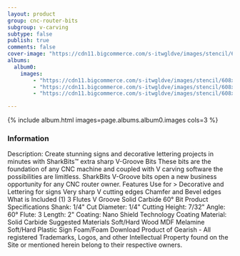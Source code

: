 ```yaml
---
layout: product
group: cnc-router-bits
subgroup: v-carving
subtype: false
publish: true
comments: false
cover-image: "https://cdn11.bigcommerce.com/s-itwgldve/images/stencil/608x608/products/4186/8711/SB-11514-NS__61859.1675310630.png?c=2"
albums:
  album0:
    images:
        - "https://cdn11.bigcommerce.com/s-itwgldve/images/stencil/608x608/products/4186/8711/SB-11514-NS__61859.1675310630.png?c=2"
        - "https://cdn11.bigcommerce.com/s-itwgldve/images/stencil/608x608/products/4186/8671/SB-11514-NS_Case__66464.1675310630.png?c=2"
        - "https://cdn11.bigcommerce.com/s-itwgldve/images/stencil/608x608/products/4186/8675/SB-11514-NS__69617.1675310630.png?c=2"

---
```


{% include album.html images=page.albums.album0.images cols=3 %}

### Information

Description:
 Create stunning signs and decorative lettering projects in minutes with SharkBits™ extra sharp V-Groove Bits  These bits are the foundation of any CNC machine and coupled with V carving software the possibilities are limitless. SharkBits V-Groove bits open a new business opportunity for any CNC router owner.  Features  Use for > Decorative and Lettering for signs Very sharp V cutting edges Chamfer and Bevel edges  What is Included  (1) 3 Flutes V Groove Solid Carbide 60° Bit  Product Specifications  Shank: 1/4" Cut Diameter: 1/4" Cutting Height: 7/32" Angle: 60° Flute: 3 Length: 2" Coating: Nano Shield Technology Coating Material:  Solid Carbide  Suggested Materials  Soft/Hard Wood MDF Melamine Soft/Hard Plastic Sign Foam/Foam  Download Product of Gearish - All registered Trademarks, Logos, and other Intellectual Property found on the Site or mentioned herein belong to their respective owners.  

